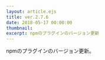 ```yaml
---
layout: article.ejs
title: ver.2.7.6
date: 2018-05-17 00:00:00
thumbnail: 
excerpt: npmのプラグインのバージョン更新
---
```


npmのプラグインのバージョン更新。
